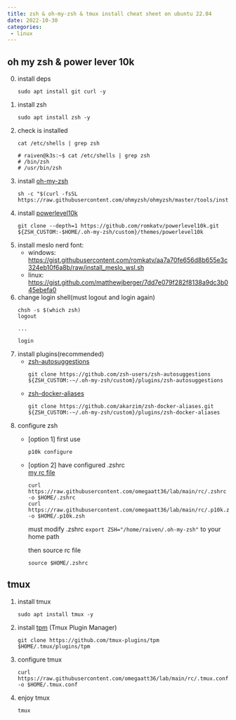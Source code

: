 ```yaml
---
title: zsh & oh-my-zsh & tmux install cheat sheet on ubuntu 22.04
date: 2022-10-30
categories:
 - linux
---
```


## oh my zsh & power lever 10k

0. install deps
    ```shell
    sudo apt install git curl -y
    ```
1. install zsh
    ```shell
    sudo apt install zsh -y
    ```
2. check is installed
    ```shell
    cat /etc/shells | grep zsh

    # raiven@k3s:~$ cat /etc/shells | grep zsh
    # /bin/zsh
    # /usr/bin/zsh
    ```
3. install [oh-my-zsh](https://github.com/ohmyzsh/ohmyzsh#basic-installation)
    ```shell
    sh -c "$(curl -fsSL https://raw.githubusercontent.com/ohmyzsh/ohmyzsh/master/tools/install.sh)"
    ```
4. install [powerlevel10k](https://github.com/romkatv/powerlevel10k#oh-my-zsh)
    ```shell
    git clone --depth=1 https://github.com/romkatv/powerlevel10k.git ${ZSH_CUSTOM:-$HOME/.oh-my-zsh/custom}/themes/powerlevel10k
    ```
5. install meslo nerd font:
    - windows: https://gist.githubusercontent.com/romkatv/aa7a70fe656d8b655e3c324eb10f6a8b/raw/install_meslo_wsl.sh
    - linux: https://gist.github.com/matthewjberger/7dd7e079f282f8138a9dc3b045ebefa0
6. change login shell(must logout and login again)
    ```shell
    chsh -s $(which zsh)
    logout

    ...

    login
    ```
7. install plugins(recommended)
    - [zsh-autosuggestions](https://github.com/zsh-users/zsh-autosuggestions/blob/master/INSTALL.md#oh-my-zsh)
        ```shell
        git clone https://github.com/zsh-users/zsh-autosuggestions ${ZSH_CUSTOM:-~/.oh-my-zsh/custom}/plugins/zsh-autosuggestions
        ```
    - [zsh-docker-aliases](https://github.com/akarzim/zsh-docker-aliases#with-oh-my-zsh)
        ```shell
        git clone https://github.com/akarzim/zsh-docker-aliases.git ${ZSH_CUSTOM:-~/.oh-my-zsh/custom}/plugins/zsh-docker-aliases
        ```
8. configure zsh  
    - [option 1] first use
        ```shell
        p10k configure
        ```
    - [option 2] have configured .zshrc  
        [my rc file](https://github.com/omegaatt36/lab/blob/main/rc/.zshrc)
        ```shell
        curl https://raw.githubusercontent.com/omegaatt36/lab/main/rc/.zshrc -o $HOME/.zshrc
        curl https://raw.githubusercontent.com/omegaatt36/lab/main/rc/.p10k.zsh -o $HOME/.p10k.zsh
        ```

        must modify .zshrc ```export ZSH="/home/raiven/.oh-my-zsh"``` to your home path

        then source rc file
        ```shell
        source $HOME/.zshrc
        ```

## tmux
1. install tmux
    ```shell
    sudo apt install tmux -y
    ```
2. install [tpm](https://github.com/tmux-plugins/tpm) (Tmux Plugin Manager)
    ```shell
    git clone https://github.com/tmux-plugins/tpm $HOME/.tmux/plugins/tpm
    ```
3. configure tmux
    ```shell
    curl https://raw.githubusercontent.com/omegaatt36/lab/main/rc/.tmux.conf -o $HOME/.tmux.conf
    ```
4. enjoy tmux
    ```shell
    tmux
    ```